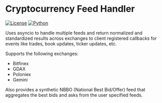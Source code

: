 # Cryptocurrency Feed Handler
[![License](https://img.shields.io/badge/license-XFree86-blue.svg)](LICENSE)
[![Python](https://img.shields.io/badge/Python-3.5+-green.svg)](LICENSE)

Uses asyncio to handle multiple feeds and return normalized and standardized results across exchanges to client registered callbacks for events like trades, book updates, ticker updates, etc.

Supports the following exchanges:
* Bitfinex
* GDAX
* Poloniex
* Gemini

Also provides a synthetic NBBO (National Best Bid/Offer) feed that aggregates the best bids and asks from the user specified feeds.

